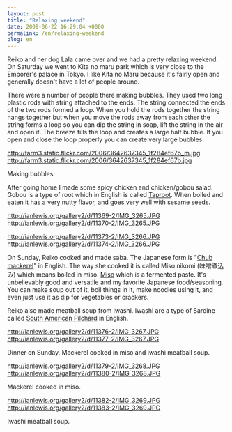 ```yaml
---
layout: post
title: "Relaxing weekend"
date: 2009-06-22 16:29:04 +0000
permalink: /en/relaxing-weekend
blog: en
---
```


Reiko and her dog Lala came over and we had a pretty relaxing weekend.
On Saturday we went to Kita no maru park which is very close to the
Emporer's palace in Tokyo. I like Kita no Maru because it's fairly open
and generally doesn't have a lot of people around.

There were a number of people there making bubbles. They used two long
plastic rods with string attached to the ends. The string connected the
ends of the two rods formed a loop. When you hold the rods together the
string hangs together but when you move the rods away from each other
the string forms a loop so you can dip the string in soap, lift the
string in the air and open it. The breeze fills the loop and creates a
large half bubble. If you open and close the loop properly you can
create very large bubbles.

<div class="lightbox">

<http://farm3.static.flickr.com/2006/3642637345_1f284ef67b_m.jpg>
<http://farm3.static.flickr.com/2006/3642637345_1f284ef67b.jpg>

Making bubbles

</div>

After going home I made some spicy chicken and chicken/gobou salad.
Gobou is a type of root which in English is called
[Taproot](http://en.wikipedia.org/wiki/Taproot). When boiled and eaten
it has a very nutty flavor, and goes very well with sesame seeds.

<div class="lightbox">

<http://ianlewis.org/gallery2/d/11369-2/IMG_3265.JPG>
<http://ianlewis.org/gallery2/d/11370-2/IMG_3265.JPG>

</div>

<div class="lightbox">

<http://ianlewis.org/gallery2/d/11373-2/IMG_3266.JPG>
<http://ianlewis.org/gallery2/d/11374-2/IMG_3266.JPG>

</div>

On Sunday, Reiko cooked and made saba. The Japanese form is "[Chub
mackerel](http://en.wikipedia.org/wiki/Chub_mackerel)" in English. The
way she cooked it is called Miso nikomi (味噌煮込み) which means boiled in
miso. [Miso](http://en.wikipedia.org/wiki/Miso) which is a fermented
paste. It's unbelievably good and versatile and my favorite Japanese
food/seasoning. You can make soup out of it, boil things in it, make
noodles using it, and even just use it as dip for vegetables or
crackers.

Reiko also made meatball soup from iwashi. Iwashi are a type of Sardine
called [South American
Pilchard](http://en.wikipedia.org/wiki/Sardinops_sagax) in English.

<div class="lightbox">

<http://ianlewis.org/gallery2/d/11376-2/IMG_3267.JPG>
<http://ianlewis.org/gallery2/d/11377-2/IMG_3267.JPG>

Dinner on Sunday. Mackerel cooked in miso and iwashi meatball soup.

</div>

<div class="lightbox">

<http://ianlewis.org/gallery2/d/11379-2/IMG_3268.JPG>
<http://ianlewis.org/gallery2/d/11380-2/IMG_3268.JPG>

Mackerel cooked in miso.

</div>

<div class="lightbox">

<http://ianlewis.org/gallery2/d/11382-2/IMG_3269.JPG>
<http://ianlewis.org/gallery2/d/11383-2/IMG_3269.JPG>

Iwashi meatball soup.

</div>
